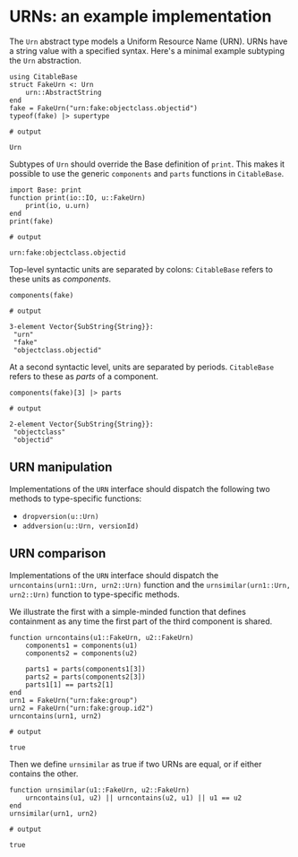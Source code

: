 # URNs: an example implementation

The `Urn` abstract type models a Uniform Resource Name (URN). URNs have a string value with a specified syntax.   Here's a minimal example subtyping the `Urn` abstraction.

```jldoctest urns
using CitableBase
struct FakeUrn <: Urn
    urn::AbstractString
end
fake = FakeUrn("urn:fake:objectclass.objectid")
typeof(fake) |> supertype

# output

Urn
```

Subtypes of `Urn` should override the Base definition of `print`. This makes it possible to use the generic `components` and `parts` functions in `CitableBase`.

```jldoctest urns
import Base: print
function print(io::IO, u::FakeUrn)
    print(io, u.urn)
end
print(fake)

# output

urn:fake:objectclass.objectid
```

Top-level syntactic units are separated by colons: `CitableBase` refers to these units as *components*.


```jldoctest urns
components(fake)

# output

3-element Vector{SubString{String}}:
 "urn"
 "fake"
 "objectclass.objectid"
```

At a second syntactic level, units are separated by periods.  `CitableBase` refers to these as *parts* of a component.

```jldoctest urns
components(fake)[3] |> parts

# output

2-element Vector{SubString{String}}:
 "objectclass"
 "objectid"
```

## URN manipulation

Implementations of the `URN` interface should  dispatch the following two methods to type-specific functions:

- `dropversion(u::Urn)`
- `addversion(u::Urn, versionId)`



## URN comparison

Implementations of the `URN` interface should  dispatch the `urncontains(urn1::Urn, urn2::Urn)` function and the `urnsimilar(urn1::Urn, urn2::Urn)` function to type-specific methods.

We illustrate the first with a simple-minded function that defines containment as any time the first part of the third component is shared.

```jldoctest urns
function urncontains(u1::FakeUrn, u2::FakeUrn)
    components1 = components(u1)
    components2 = components(u2)

    parts1 = parts(components1[3])
    parts2 = parts(components2[3])
    parts1[1] == parts2[1]
end
urn1 = FakeUrn("urn:fake:group")
urn2 = FakeUrn("urn:fake:group.id2")
urncontains(urn1, urn2)

# output

true
```

Then we define `urnsimilar` as true if two URNs are equal, or if either contains the other.


```jldoctest urns
function urnsimilar(u1::FakeUrn, u2::FakeUrn)
    urncontains(u1, u2) || urncontains(u2, u1) || u1 == u2
end
urnsimilar(urn1, urn2)

# output

true
```